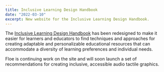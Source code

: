 ```yaml
---
title: Inclusive Learning Design Handbook
date: "2022-03-10"
excerpt: New website for the Inclusive Learning Design Handbook.
---
```


The [Inclusive Learning Design Handbook](https://handbook.floeproject.org/) has
been redesigned to make it easier for learners and educators to find techniques
and approaches for creating adaptable and personalizable educational resources
that can accommodate a diversity of learning preferences and individual needs.

Floe is continuing work on the site and will soon launch a set of recommendations
for creating inclusive, accessible audio tactile graphics.
